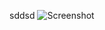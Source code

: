 sddsd
![Screenshot](https://github.com/Rezamns/Crypto-Price-Tracker/assets/57560653/14d9e680-216b-4ef7-aa8d-2c0c2ea5f813)
